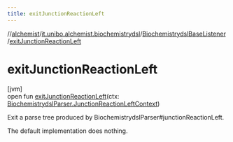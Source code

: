 ```yaml
---
title: exitJunctionReactionLeft
---
```

//[alchemist](../../../index.html)/[it.unibo.alchemist.biochemistrydsl](../index.html)/[BiochemistrydslBaseListener](index.html)/[exitJunctionReactionLeft](exit-junction-reaction-left.html)



# exitJunctionReactionLeft



[jvm]\
open fun [exitJunctionReactionLeft](exit-junction-reaction-left.html)(ctx: [BiochemistrydslParser.JunctionReactionLeftContext](../-biochemistrydsl-parser/-junction-reaction-left-context/index.html))



Exit a parse tree produced by BiochemistrydslParser#junctionReactionLeft. 



The default implementation does nothing.




